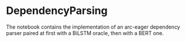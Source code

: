 # DependencyParsing
The notebook contains the implementation of an arc-eager dependency parser paired at first with a BiLSTM oracle, then with a BERT one.
